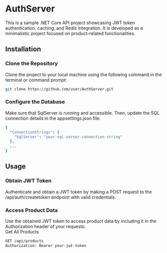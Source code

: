 # AuthServer

This is a sample .NET Core API project showcasing JWT token authentication, caching, and Redis integration. It is developed as a minimalistic project focused on product-related functionalities.

## Installation

### Clone the Repository

Clone the project to your local machine using the following command in the terminal or command prompt:

```sh
git clone https://github.com/user/AuthServer.git

```
### Configure the Database  
Make sure that SqlServer is running and accessible. Then, update the SQL connection details in the appsettings.json file:  
```sh
{
  "ConnectionStrings": {
    "SqlServer": "your-sql-server-connection-string"
  },
  ...
}
```
## Usage  
### Obtain JWT Token
Authenticate and obtain a JWT token by making a POST request to the /api/auth/createtoken endpoint with valid credentials.  
### Access Product Data  
Use the obtained JWT token to access product data by including it in the Authorization header of your requests:  
Get All Products
```sh
GET /api/products
Authorization: Bearer your-jwt-token
```


